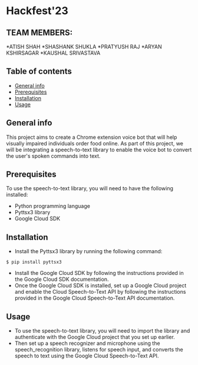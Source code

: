 # Hackfest'23

## TEAM MEMBERS:
 *ATISH SHAH 
 *SHASHANK SHUKLA
 *PRATYUSH RAJ
 *ARYAN KSHIRSAGAR
 *KAUSHAL SRIVASTAVA

## Table of contents
* [General info](#general-info)
* [Prerequisites](#prerequisites)
* [Installation](#installation)
* [Usage](#usage)

## General info
This project aims to create a Chrome extension voice bot that will help visually impaired individuals order food online. As part of this project, we will be integrating a speech-to-text library to enable the voice bot to convert the user's spoken commands into text.

## Prerequisites
To use the speech-to-text library, you will need to have the following installed:
* Python programming language
* Pyttsx3 library
* Google Cloud SDK

## Installation
* Install the Pyttsx3 library by running the following command:
```
$ pip install pyttsx3
```
* Install the Google Cloud SDK by following the instructions provided in the Google Cloud SDK documentation.
* Once the Google Cloud SDK is installed, set up a Google Cloud project and enable the Cloud Speech-to-Text API by following the instructions provided in the Google Cloud Speech-to-Text API documentation.

## Usage
* To use the speech-to-text library, you will need to import the library and authenticate with the Google Cloud project that you set up earlier.
* Then set up a speech recognizer and microphone using the speech_recognition library, listens for speech input, and converts the speech to text using the Google Cloud Speech-to-Text API.
